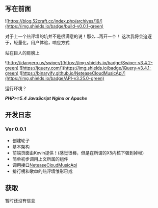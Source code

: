 ## 写在前面 ##

![https://blog.52craft.cc/index.php/archives/19/](https://img.shields.io/badge/build-v0.0.1-green)

对于上一个热评墙的坑并不是很满意的说！那么...再开一个！
这次我将会追逐于，轻量化，用户体验，响应方式

站在巨人的肩膀上

![http://idangero.us/swiper/](https://img.shields.io/badge/Swiper-v3.4.2-green)
![https://jquery.com/](https://img.shields.io/badge/jQuery-v3.4.1-green)
![https://binaryify.github.io/NeteaseCloudMusicApi/](https://img.shields.io/badge/API-v3.25.0-green)

运行环境？

***PHP>=5.4***
***JavaScript***
***Nginx or Apache***

## 开发日志 ##

### Ver 0.0.1 ###

- 创建轮子
- 基本架构
 - 前端页面由Kevin提供！(感觉很棒，但是在所谓的X5内核下强到掉帧)
 - 简单初步调用上文所属的组件
- 调用接口[NeteaseCloudMusicApi](https://binaryify.github.io/NeteaseCloudMusicApi/)
- 排行榜和歌单的热评墙雏形已成

## 获取 ##

暂时还没有信息
